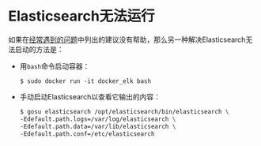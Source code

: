 # Elasticsearch无法运行

如果在[经常遇到的问题](../issues.md)中列出的建议没有帮助，那么另一种解决Elasticsearch无法启动的方法是：

- 用`bash`命令启动容器：

    `$ sudo docker run -it docker_elk bash`

- 手动启动Elasticsearch以查看它输出的内容：

    ```sh
    $ gosu elasticsearch /opt/elasticsearch/bin/elasticsearch \
    -Edefault.path.logs=/var/log/elasticsearch \
    -Edefault.path.data=/var/lib/elasticsearch \
    -Edefault.path.conf=/etc/elasticsearch
    ```